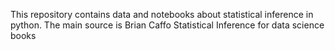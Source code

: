 This repository contains data and notebooks about statistical inference in python. The main source is Brian Caffo Statistical Inference for data science books
